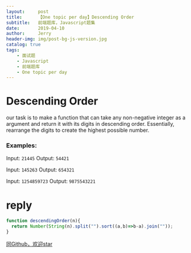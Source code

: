 ```yaml
---
layout:     post
title:      【One topic per day】Descending Order
subtitle:   前端题库，Javascript题集
date:       2019-04-10
author:     Jerry
header-img: img/post-bg-js-version.jpg
catalog: true
tags:
    - 面试题
    - Javascript
    - 前端题库
    - One topic per day
---
```


# Descending Order
our task is to make a function that can take any non-negative integer as a argument and return it with its digits in descending order. Essentially, rearrange the digits to create the highest possible number.

### Examples:
Input: `21445` Output: `54421`

Input: `145263` Output: `654321`

Input: `1254859723` Output: `9875543221`

# reply
```js
function descendingOrder(n){
  return Number(String(n).split("").sort((a,b)=>b-a).join(""));
}
```


[同Github，欢迎star](https://github.com/xiqe/code-train/issues)
